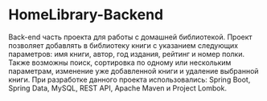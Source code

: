 # HomeLibrary-Backend
Back-end часть проекта для работы с домашней библиотекой. 
Проект позволяет добавлять в библиотеку книги с указанием следующих параметров: имя книги, автор, год издания, рейтинг и номер полки. 
Также возможны поиск, сортировка по одному или нескольким параметрам, изменение уже добавленной книги и удаление выбранной книги.
При разработке данного проекта использовались: Spring Boot, Spring Data, MySQL, REST API, Apache Maven и Project Lombok.
